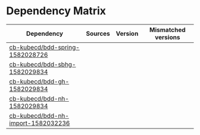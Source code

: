# Dependency Matrix

Dependency | Sources | Version | Mismatched versions
---------- | ------- | ------- | -------------------
[cb-kubecd/bdd-spring-1582028726](https://github.com/cb-kubecd/bdd-spring-1582028726.git) |  | []() | 
[cb-kubecd/bdd-sbhg-1582029834](https://github.com/cb-kubecd/bdd-sbhg-1582029834.git) |  | []() | 
[cb-kubecd/bdd-gh-1582029834](https://github.com/cb-kubecd/bdd-gh-1582029834.git) |  | []() | 
[cb-kubecd/bdd-nh-1582029834](https://github.com/cb-kubecd/bdd-nh-1582029834.git) |  | []() | 
[cb-kubecd/bdd-nh-import-1582032236](https://github.com/cb-kubecd/bdd-nh-import-1582032236.git) |  | []() | 
